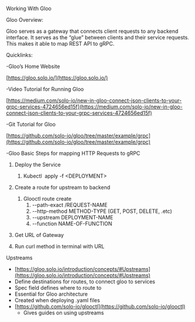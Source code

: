 Working With Gloo

  

Gloo Overview:

Gloo serves as a gateway that connects client requests to any backend interface. It serves as the “glue” between clients and their service requests. This makes it able to map REST API to gRPC.

  

Quicklinks:

  

-Gloo’s Home Website 

[https://gloo.solo.io/](https://gloo.solo.io/)

  

-Video Tutorial for Running Gloo

[https://medium.com/solo-io/new-in-gloo-connect-json-clients-to-your-grpc-services-4724656ed15f](https://medium.com/solo-io/new-in-gloo-connect-json-clients-to-your-grpc-services-4724656ed15f)

  

-Git Tutorial for Gloo

[https://github.com/solo-io/gloo/tree/master/example/grpc](https://github.com/solo-io/gloo/tree/master/example/grpc)

  

-Gloo Basic Steps for mapping HTTP Requests to gRPC

  

1. Deploy the Service 
    1. Kubectl  apply -f &lt;DEPLOYMENT&gt; 

2. Create a route for upstream to backend 
    1. Glooctl route create  
        1. --path-exact /REQUEST-NAME 
        2. --http-method METHOD-TYPE (GET, POST, DELETE, .etc) 
        3. --upstream DEPLOYMENT-NAME 
        4. --function NAME-OF-FUNCTION 

3. Get URL of Gateway 
4. Run curl method in terminal with URL 
  

Upstreams

- [https://gloo.solo.io/introduction/concepts/#Upstreams](https://gloo.solo.io/introduction/concepts/#Upstreams) 
- Define destinations for routes, to connect gloo to services 
- Spec field defines where to route to  
- Essential for Gloo architecture 
- Created when deploying .yaml files 
- [https://github.com/solo-io/glooctl](https://github.com/solo-io/glooctl) 
    - Gives guides on using upstreams
